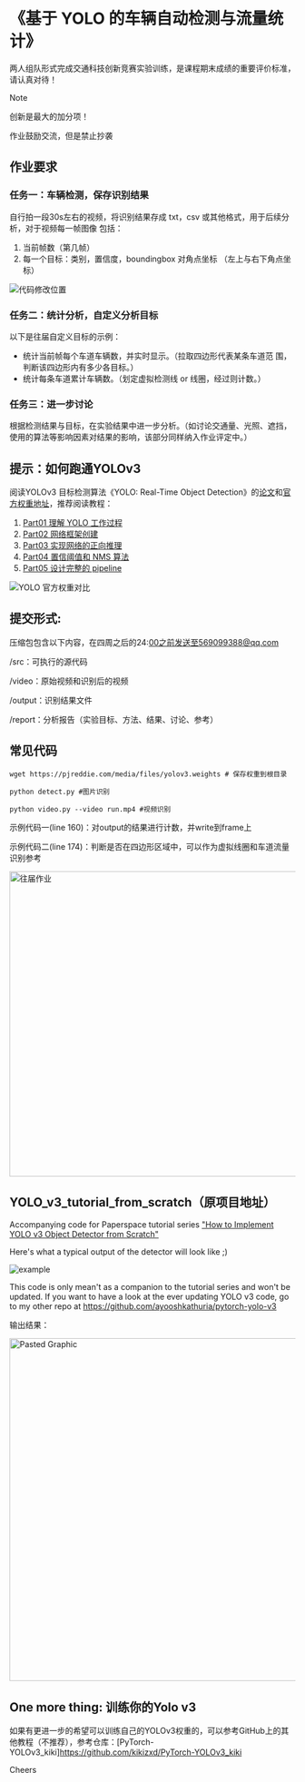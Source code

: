 # 《基于 YOLO 的车辆自动检测与流量统计》

两人组队形式完成交通科技创新竞赛实验训练，是课程期末成绩的重要评价标准，请认真对待！

> [!NOTE]
> 创新是最大的加分项！
> 
> 作业鼓励交流，但是禁止抄袭


## 作业要求

### 任务一：车辆检测，保存识别结果

自行拍一段30s左右的视频，将识别结果存成 txt，csv 或其他格式，用于后续分析，对于视频每一帧图像 包括：
1. 当前帧数（第几帧）
2. 每一个目标：类别，置信度，boundingbox 对角点坐标 （左上与右下角点坐标）

![代码修改位置](https://github.com/user-attachments/assets/8b0e892e-aef4-42a5-9219-ca3090e7d267)

### 任务二：统计分析，自定义分析目标

以下是往届自定义目标的示例：
- 统计当前帧每个车道车辆数，并实时显示。（拉取四边形代表某条车道范 围，判断该四边形内有多少各目标。）
- 统计每条车道累计车辆数。（划定虚拟检测线 or 线圈，经过则计数。）

### 任务三：进一步讨论

根据检测结果与目标，在实验结果中进一步分析。（如讨论交通量、光照、遮挡，使用的算法等影响因素对结果的影响，该部分同样纳入作业评定中。）

## 提示：如何跑通YOLOv3
阅读YOLOv3 目标检测算法《YOLO: Real-Time Object Detection》的[论文](url)和[官方权重地址](url)，推荐阅读教程：
1. [Part01 理解 YOLO 工作过程](url)
2. [Part02 网络框架创建](url)
3. [Part03 实现网络的正向推理](url)
4. [Part04 置信阈值和 NMS 算法](url)
5. [Part05 设计完整的 pipeline](url)

![YOLO 官方权重对比](https://github.com/user-attachments/assets/a59a5bc3-c9ba-470a-a6d1-5762e1b61e20)

## 提交形式:

压缩包包含以下内容，在四周之后的24:00之前发送至569099388@qq.com

/src：可执行的源代码

/video：原始视频和识别后的视频

/output：识别结果文件

/report：分析报告（实验目标、方法、结果、讨论、参考）

## 常见代码

```
wget https://pjreddie.com/media/files/yolov3.weights # 保存权重到根目录

python detect.py #图片识别

python video.py --video run.mp4 #视频识别
```
示例代码一(line 160)：对output的结果进行计数，并write到frame上

示例代码二(line 174)：判断是否在四边形区域中，可以作为虚拟线圈和车道流量识别参考

<img width="538" alt="往届作业" src="https://github.com/chenxia31/TONGJI_327/assets/72689497/1d59b366-1e20-483a-87ec-f0901957d4bb">

## YOLO_v3_tutorial_from_scratch（原项目地址）
Accompanying code for Paperspace tutorial series ["How to Implement YOLO v3 Object Detector from Scratch"](https://blog.paperspace.com/how-to-implement-a-yolo-object-detector-in-pytorch/)

Here's what a typical output of the detector will look like ;)

![example](https://chenxia31blog.oss-cn-hangzhou.aliyuncs.com/img/14431683079210_.pic.jpg)

This code is only mean't as a companion to the tutorial series and won't be updated. If you want to have a look at the ever updating YOLO v3 code, go to my other repo at https://github.com/ayooshkathuria/pytorch-yolo-v3

输出结果：

<img width="604" alt="Pasted Graphic" src="https://github.com/chenxia31/TONGJI_327/assets/72689497/b08910e2-16de-4920-97e1-a8b4fbabbcc3">

## One more thing: 训练你的Yolo v3
如果有更进一步的希望可以训练自己的YOLOv3权重的，可以参考GitHub上的其他教程（不推荐），参考仓库：[PyTorch-YOLOv3_kiki]https://github.com/kikizxd/PyTorch-YOLOv3_kiki

Cheers

